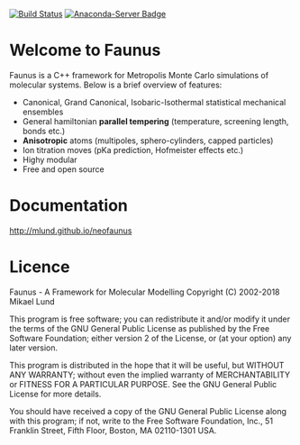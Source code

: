 [![Build Status](https://travis-ci.org/mlund/neofaunus.svg?branch=master)](https://travis-ci.org/mlund/neofaunus)
[![Anaconda-Server Badge](https://anaconda.org/teokem/faunus/badges/installer/conda.svg)](https://conda.anaconda.org/teokem/faunus)

Welcome to Faunus
=================

Faunus is a C++ framework for Metropolis Monte Carlo simulations of
molecular systems. Below is a brief overview of features:

- Canonical, Grand Canonical, Isobaric-Isothermal statistical mechanical ensembles
- General hamiltonian **parallel tempering** (temperature, screening length, bonds etc.)
- **Anisotropic** atoms (multipoles, sphero-cylinders, capped particles)
- Ion titration moves (pKa prediction, Hofmeister effects etc.)
- Highy modular
- Free and open source

Documentation
=============

http://mlund.github.io/neofaunus

Licence
=======

 Faunus - A Framework for Molecular Modelling 
 Copyright (C) 2002-2018 Mikael Lund

 This program is free software; you can redistribute it and/or modify
 it under the terms of the GNU General Public License as published by
 the Free Software Foundation; either version 2 of the License, or 
 (at your option) any later version.

 This program is distributed in the hope that it will be useful,
 but WITHOUT ANY WARRANTY; without even the implied warranty of
 MERCHANTABILITY or FITNESS FOR A PARTICULAR PURPOSE.  See the
 GNU General Public License for more details.

 You should have received a copy of the GNU General Public License along
 with this program; if not, write to the Free Software Foundation, Inc.,
 51 Franklin Street, Fifth Floor, Boston, MA 02110-1301 USA.

